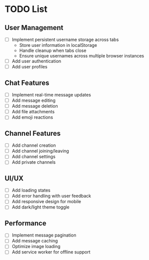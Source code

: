 # TODO List

## User Management
- [ ] Implement persistent username storage across tabs
  - Store user information in localStorage
  - Handle cleanup when tabs close
  - Ensure unique usernames across multiple browser instances
- [ ] Add user authentication
- [ ] Add user profiles

## Chat Features
- [ ] Implement real-time message updates
- [ ] Add message editing
- [ ] Add message deletion
- [ ] Add file attachments
- [ ] Add emoji reactions

## Channel Features
- [ ] Add channel creation
- [ ] Add channel joining/leaving
- [ ] Add channel settings
- [ ] Add private channels

## UI/UX
- [ ] Add loading states
- [ ] Add error handling with user feedback
- [ ] Add responsive design for mobile
- [ ] Add dark/light theme toggle

## Performance
- [ ] Implement message pagination
- [ ] Add message caching
- [ ] Optimize image loading
- [ ] Add service worker for offline support 